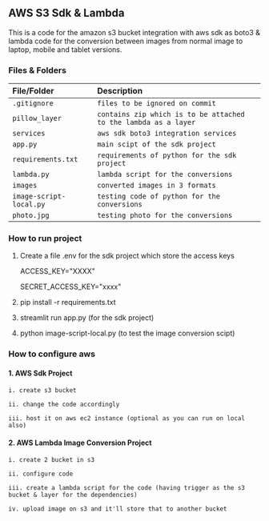 
## AWS S3 Sdk & Lambda
This is a code for the amazon s3 bucket integration with aws sdk as boto3 & lambda code for the conversion between images from normal image to laptop, mobile and tablet versions.

### Files & Folders
| File/Folder | Description                |
| :-------- | :------------------------- |
| `.gitignore` | `files to be ignored on commit` |
| `pillow_layer` | `contains zip which is to be attached to the lambda as a layer` |
| `services` | `aws sdk boto3 integration services` |
| `app.py` | `main scipt of the sdk project` |
| `requirements.txt` | `requirements of python for the sdk project` |
| `lambda.py` | `lambda script for the conversions` |
| `images` | `converted images in 3 formats` |
| `image-script-local.py` | `testing code of python for the conversions` |
| `photo.jpg` | `testing photo for the conversions` |

### How to run project
1. Create a file .env for the sdk project which store the access keys

    ACCESS_KEY="XXXX"

    SECRET_ACCESS_KEY="xxxx"

2. pip install -r requirements.txt 
3. streamlit run app.py (for the sdk project)
4. python image-script-local.py (to test the image conversion scipt)
 

### How to configure aws
#### 1. AWS Sdk Project
    i. create s3 bucket
    
    ii. change the code accordingly
    
    iii. host it on aws ec2 instance (optional as you can run on local also)


#### 2. AWS Lambda Image Conversion Project
    i. create 2 bucket in s3
    
    ii. configure code
    
    iii. create a lambda script for the code (having trigger as the s3 bucket & layer for the dependencies)
    
    iv. upload image on s3 and it'll store that to another bucket
